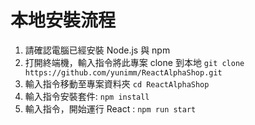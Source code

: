 # 本地安裝流程
1. 請確認電腦已經安裝 Node.js 與 npm
2. 打開終端機，輸入指令將此專案 clone 到本地 `git clone https://github.com/yunimm/ReactAlphaShop.git`
3. 輸入指令移動至專案資料夾 `cd ReactAlphaShop`
4. 輸入指令安裝套件: `npm install`
5. 輸入指令，開始運行 React : `npm run start`
